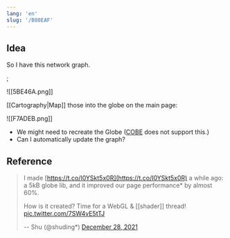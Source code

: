 ```yaml
---
lang: 'en'
slug: '/B80EAF'
---
```


## Idea

So I have this network graph.

;

![[5BE46A.png]]

[[Cartography|Map]] those into the globe on the main page:

![[F7ADEB.png]]

- We might need to recreate the Globe ([COBE](https://cobejs.vercel.app/) does not support this.)
- Can I automatically update the graph?

## Reference

> I made [https://t.co/I0YSkt5x0R](https://t.co/I0YSkt5x0R) a while ago: a 5kB globe lib, and it improved our page performance\* by almost 60%.
>
> How is it created? Time for a WebGL & [[shader]] thread! [pic.twitter.com/7SW4vE5tTJ](https://t.co/7SW4vE5tTJ)
>
> -- Shu (@shuding*) [December 28, 2021](https://twitter.com/shuding*/status/1475916082875666441?ref_src=twsrc%5Etfw)
